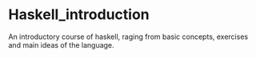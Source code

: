 # Haskell_introduction
An introductory course of haskell, raging from basic concepts, exercises and main ideas of the language.
